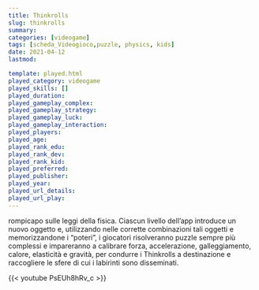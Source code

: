 ```yaml
---
title: Thinkrolls
slug: thinkrolls
summary: 
categories: [videogame]
tags: [scheda_Videogioco,puzzle, physics, kids]
date: 2021-04-12
lastmod: 

template: played.html
played_category: videogame
played_skills: []
played_duration: 
played_gameplay_complex: 
played_gameplay_strategy: 
played_gameplay_luck: 
played_gameplay_interaction: 
played_players: 
played_age: 
played_rank_edu: 
played_rank_dev: 
played_rank_kid: 
played_preferred: 
played_publisher: 
played_year: 
played_url_details: 
played_url_play: 
---
```



rompicapo sulle leggi della fisica. Ciascun livello dell’app introduce un nuovo oggetto e, utilizzando nelle corrette combinazioni tali oggetti e memorizzandone i “poteri”, i giocatori risolveranno puzzle sempre più complessi e impareranno a calibrare forza, accelerazione, galleggiamento, calore, elasticità e gravità, per condurre i Thinkrolls a destinazione e raccogliere le sfere di cui i labirinti sono disseminati.

{{< youtube PsEUh8hRv_c >}}
